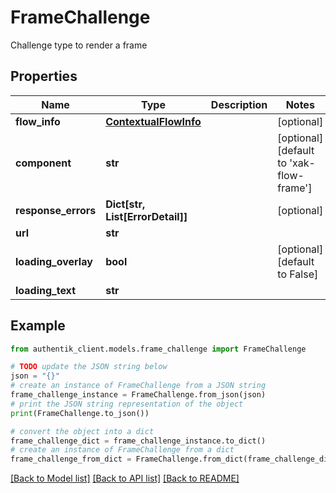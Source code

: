 # FrameChallenge

Challenge type to render a frame

## Properties

Name | Type | Description | Notes
------------ | ------------- | ------------- | -------------
**flow_info** | [**ContextualFlowInfo**](ContextualFlowInfo.md) |  | [optional] 
**component** | **str** |  | [optional] [default to 'xak-flow-frame']
**response_errors** | **Dict[str, List[ErrorDetail]]** |  | [optional] 
**url** | **str** |  | 
**loading_overlay** | **bool** |  | [optional] [default to False]
**loading_text** | **str** |  | 

## Example

```python
from authentik_client.models.frame_challenge import FrameChallenge

# TODO update the JSON string below
json = "{}"
# create an instance of FrameChallenge from a JSON string
frame_challenge_instance = FrameChallenge.from_json(json)
# print the JSON string representation of the object
print(FrameChallenge.to_json())

# convert the object into a dict
frame_challenge_dict = frame_challenge_instance.to_dict()
# create an instance of FrameChallenge from a dict
frame_challenge_from_dict = FrameChallenge.from_dict(frame_challenge_dict)
```
[[Back to Model list]](../README.md#documentation-for-models) [[Back to API list]](../README.md#documentation-for-api-endpoints) [[Back to README]](../README.md)


